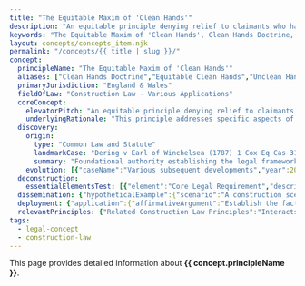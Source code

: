 ```yaml
---
title: "The Equitable Maxim of 'Clean Hands'"
description: "An equitable principle denying relief to claimants who have acted inequitably in relation to the subject matter of their claim."
keywords: "The Equitable Maxim of 'Clean Hands', Clean Hands Doctrine, Equitable Clean Hands, Unclean Hands Defence, Equity and Good Conscience, Construction Law - Various Applications, England & Wales, construction law, legal concept"
layout: concepts/concepts_item.njk
permalink: "/concepts/{{ title | slug }}/"
concept:
  principleName: "The Equitable Maxim of 'Clean Hands'"
  aliases: ["Clean Hands Doctrine","Equitable Clean Hands","Unclean Hands Defence","Equity and Good Conscience"]
  primaryJurisdiction: "England & Wales"
  fieldOfLaw: "Construction Law - Various Applications"
  coreConcept:
    elevatorPitch: "An equitable principle denying relief to claimants who have acted inequitably in relation to the subject matter of their claim."
    underlyingRationale: "This principle addresses specific aspects of construction law relationships and liabilities, providing structured legal framework for the equitable maxim of 'clean hands' issues."
  discovery:
    origin:
      type: "Common Law and Statute"
      landmarkCase: "Dering v Earl of Winchelsea (1787) 1 Cox Eq Cas 318"
      summary: "Foundational authority establishing the legal framework for the equitable maxim of 'clean hands' in construction and commercial law contexts."
    evolution: [{"caseName":"Various subsequent developments","year":2000,"contribution":"Continued judicial and legislative refinement of the principle's application and scope in modern construction law."}]
  deconstruction:
    essentialElementsTest: [{"element":"Core Legal Requirement","description":"The fundamental requirement that must be established to successfully apply the equitable maxim of 'clean hands' in construction law contexts."},{"element":"Factual Foundation","description":"The specific factual circumstances that must exist to trigger application of this legal principle."},{"element":"Legal Consequence Test","description":"The test for determining when the principle's legal consequences should apply to the particular circumstances."}]
  dissemination: {"hypotheticalExample":{"scenario":"A construction scenario where the equitable maxim of 'clean hands' becomes relevant to resolving disputes between contracting parties.","outcome":"Application of the equitable maxim of 'clean hands' principles would determine the legal rights and obligations of the parties involved."},"audienceAdaptation":{"forClient":"This principle affects your construction project by governing the equitable maxim of 'clean hands' issues. Understanding its application helps manage risk and legal exposure.","forLawyer":"Legal analysis of the equitable maxim of 'clean hands' requires careful consideration of precedent, statutory framework, and specific factual matrix of each case."}}
  deployment: {"application":{"affirmativeArgument":"Establish the factual and legal requirements for the equitable maxim of 'clean hands' and demonstrate their application to the specific circumstances.","defensiveArgument":"Challenge the applicability of the equitable maxim of 'clean hands' by disputing facts, legal interpretation, or availability of alternative legal approaches."},"legalConsequence":"If successfully applied, creates specific legal rights and obligations under the equitable maxim of 'clean hands' framework."}
  relevantPrinciples: {"Related Construction Law Principles":"Interacts with other construction law doctrines depending on specific context and application of the equitable maxim of 'clean hands'"}
tags: 
  - legal-concept
  - construction-law
---
```


This page provides detailed information about **{{ concept.principleName }}**.
